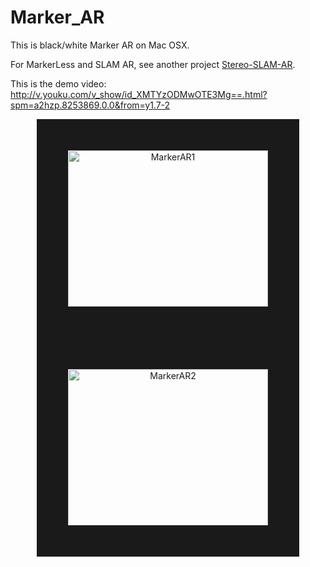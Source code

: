 # Marker_AR
This is black/white Marker AR on Mac OSX.

For MarkerLess and SLAM AR, see another project [Stereo-SLAM-AR](https://github.com/ygx2011/Stereo_SLAM_AR).

This is the demo video: http://v.youku.com/v_show/id_XMTYzODMwOTE3Mg==.html?spm=a2hzp.8253869.0.0&from=y1.7-2

<p align="center">
<img src="https://github.com/ygx2011/Marker_AR/blob/master/pic/MarkerAR1.png?raw=true" alt="MarkerAR1" width="320" height="250" border="50"/>
<img src="https://github.com/ygx2011/Marker_AR/blob/master/pic/MarkerAR2.png?raw=true" alt="MarkerAR2" width="320" height="250" border="50"/>
</p>
